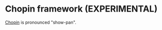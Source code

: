 # Chopin framework (EXPERIMENTAL)

[Chopin](http://en.wikipedia.org/wiki/Fr%C3%A9d%C3%A9ric_Chopin) is pronounced "show-pan".

